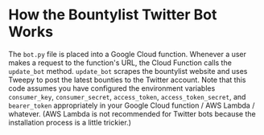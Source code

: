 # How the Bountylist Twitter Bot Works
The `bot.py` file is placed into a Google Cloud function. Whenever a user makes a request to the function's URL, the Cloud Function calls the `update_bot` method. `update_bot` scrapes the bountylist website and uses Tweepy to post the latest bounties to the Twitter account.
Note that this code assumes you have configured the environment variables `consumer_key`, `consumer_secret`, `access_token`, `access_token_secret`, and `bearer_token` appropriately in your Google Cloud function / AWS Lambda / whatever. (AWS Lambda is not recommended for Twitter bots because the installation process is a little trickier.)
